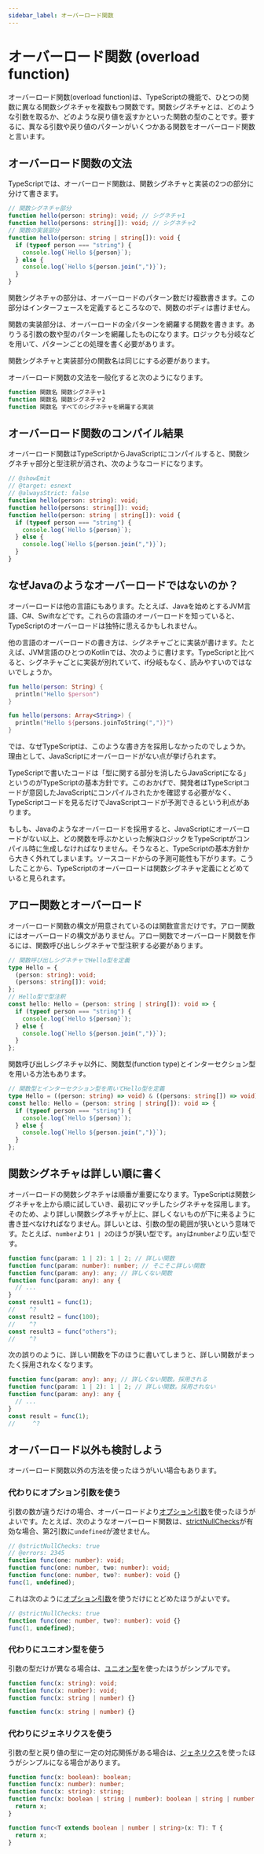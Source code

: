 ```yaml
---
sidebar_label: オーバーロード関数
---
```


# オーバーロード関数 (overload function)

オーバーロード関数(overload function)は、TypeScriptの機能で、ひとつの関数に異なる関数シグネチャを複数もつ関数です。関数シグネチャとは、どのような引数を取るか、どのような戻り値を返すかといった関数の型のことです。要するに、異なる引数や戻り値のパターンがいくつかある関数をオーバーロード関数と言います。

## オーバーロード関数の文法

TypeScriptでは、オーバーロード関数は、関数シグネチャと実装の2つの部分に分けて書きます。

```ts twoslash
// 関数シグネチャ部分
function hello(person: string): void; // シグネチャ1
function hello(persons: string[]): void; // シグネチャ2
// 関数の実装部分
function hello(person: string | string[]): void {
  if (typeof person === "string") {
    console.log(`Hello ${person}`);
  } else {
    console.log(`Hello ${person.join(",")}`);
  }
}
```

関数シグネチャの部分は、オーバーロードのパターン数だけ複数書きます。この部分はインターフェースを定義するところなので、関数のボディは書けません。

関数の実装部分は、オーバーロードの全パターンを網羅する関数を書きます。ありうる引数の数や型のパターンを網羅したものになります。ロジックも分岐などを用いて、パターンごとの処理を書く必要があります。

関数シグネチャと実装部分の関数名は同じにする必要があります。

オーバーロード関数の文法を一般化すると次のようになります。

```js
function 関数名 関数シグネチャ1
function 関数名 関数シグネチャ2
function 関数名 すべてのシグネチャを網羅する実装
```

## オーバーロード関数のコンパイル結果

オーバーロード関数はTypeScriptからJavaScriptにコンパイルすると、関数シグネチャ部分と型注釈が消され、次のようなコードになります。

```ts twoslash title="コンパイル後のJavaScript"
// @showEmit
// @target: esnext
// @alwaysStrict: false
function hello(person: string): void;
function hello(persons: string[]): void;
function hello(person: string | string[]): void {
  if (typeof person === "string") {
    console.log(`Hello ${person}`);
  } else {
    console.log(`Hello ${person.join(",")}`);
  }
}
```

## なぜJavaのようなオーバーロードではないのか？

オーバーロードは他の言語にもあります。たとえば、Javaを始めとするJVM言語、C#、Swiftなどです。これらの言語のオーバーロードを知っていると、TypeScriptのオーバーロードは独特に思えるかもしれません。

他の言語のオーバーロードの書き方は、シグネチャごとに実装が書けます。たとえば、JVM言語のひとつのKotlinでは、次のように書けます。TypeScriptと比べると、シグネチャごとに実装が別れていて、if分岐もなく、読みやすいのではないでしょうか。

```kotlin title="Kotlinのオーバーロード関数"
fun hello(person: String) {
  println("Hello $person")
}

fun hello(persons: Array<String>) {
  println("Hello ${persons.joinToString(",")}")
}
```

では、なぜTypeScriptは、このような書き方を採用しなかったのでしょうか。理由として、JavaScriptにオーバーロードがない点が挙げられます。

TypeScriptで書いたコードは「型に関する部分を消したらJavaScriptになる」というのがTypeScriptの基本方針です。このおかげで、開発者はTypeScriptコードが意図したJavaScriptにコンパイルされたかを確認する必要がなく、TypeScriptコードを見るだけでJavaScriptコードが予測できるという利点があります。

もしも、Javaのようなオーバーロードを採用すると、JavaScriptにオーバーロードがない以上、どの関数を呼ぶかといった解決ロジックをTypeScriptがコンパイル時に生成しなければなりません。そうなると、TypeScriptの基本方針から大きく外れてしまいます。ソースコードからの予測可能性も下がります。こうしたことから、TypeScriptのオーバーロードは関数シグネチャ定義にとどめていると見られます。

## アロー関数とオーバーロード

オーバーロード関数の構文が用意されているのは関数宣言だけです。アロー関数にはオーバーロードの構文がありません。アロー関数でオーバーロード関数を作るには、関数呼び出しシグネチャで型注釈する必要があります。

```ts twoslash
// 関数呼び出しシグネチャでHello型を定義
type Hello = {
  (person: string): void;
  (persons: string[]): void;
};
// Hello型で型注釈
const hello: Hello = (person: string | string[]): void => {
  if (typeof person === "string") {
    console.log(`Hello ${person}`);
  } else {
    console.log(`Hello ${person.join(",")}`);
  }
};
```

関数呼び出しシグネチャ以外に、関数型(function type)とインターセクション型を用いる方法もあります。

```ts twoslash {1-2}
// 関数型とインターセクション型を用いてHello型を定義
type Hello = ((person: string) => void) & ((persons: string[]) => void);
const hello: Hello = (person: string | string[]): void => {
  if (typeof person === "string") {
    console.log(`Hello ${person}`);
  } else {
    console.log(`Hello ${person.join(",")}`);
  }
};
```

## 関数シグネチャは詳しい順に書く

オーバーロードの関数シグネチャは順番が重要になります。TypeScriptは関数シグネチャを上から順に試していき、最初にマッチしたシグネチャを採用します。そのため、より詳しい関数シグネチャが上に、詳しくないものが下に来るように書き並べなければなりません。詳しいとは、引数の型の範囲が狭いという意味です。たとえば、`number`より`1 | 2`のほうが狭い型です。`any`は`number`より広い型です。

```ts twoslash
function func(param: 1 | 2): 1 | 2; // 詳しい関数
function func(param: number): number; // そこそこ詳しい関数
function func(param: any): any; // 詳しくない関数
function func(param: any): any {
  // ...
}
const result1 = func(1);
//    ^?
const result2 = func(100);
//    ^?
const result3 = func("others");
//    ^?
```

次の誤りのように、詳しい関数を下のほうに書いてしまうと、詳しい関数がまったく採用されなくなります。

```ts twoslash title="誤り:シグネチャの順番が間違っている"
function func(param: any): any; // 詳しくない関数。採用される
function func(param: 1 | 2): 1 | 2; // 詳しい関数。採用されない
function func(param: any): any {
  // ...
}
const result = func(1);
//     ^?
```

## オーバーロード以外も検討しよう

オーバーロード関数以外の方法を使ったほうがいい場合もあります。

### 代わりにオプション引数を使う

引数の数が違うだけの場合、オーバーロードより[オプション引数](./optional-parameters.md)を使ったほうがよいです。たとえば、次のようなオーバーロード関数は、[strictNullChecks](../tsconfig/strictnullchecks.md)が有効な場合、第2引数に`undefined`が渡せません。

```ts twoslash title="オーバーロードを使う例"
// @strictNullChecks: true
// @errors: 2345
function func(one: number): void;
function func(one: number, two: number): void;
function func(one: number, two?: number): void {}
func(1, undefined);
```

これは次のように[オプション引数](./optional-parameters.md)を使うだけにとどめたほうがよいです。

```ts twoslash title="オプション引数を使う例"
// @strictNullChecks: true
function func(one: number, two?: number): void {}
func(1, undefined);
```

### 代わりにユニオン型を使う

引数の型だけが異なる場合は、[ユニオン型](../values-types-variables/union.md)を使ったほうがシンプルです。

```ts twoslash title="オーバーロードを使う例"
function func(x: string): void;
function func(x: number): void;
function func(x: string | number) {}
```

```ts twoslash title="ユニオン型を使う例"
function func(x: string | number) {}
```

### 代わりにジェネリクスを使う

引数の型と戻り値の型に一定の対応関係がある場合は、[ジェネリクス](../generics/README.md)を使ったほうがシンプルになる場合があります。

```ts twoslash title="オーバーロードを使う例"
function func(x: boolean): boolean;
function func(x: number): number;
function func(x: string): string;
function func(x: boolean | string | number): boolean | string | number {
  return x;
}
```

```ts twoslash title="ジェネリクスを使う例"
function func<T extends boolean | number | string>(x: T): T {
  return x;
}
```
